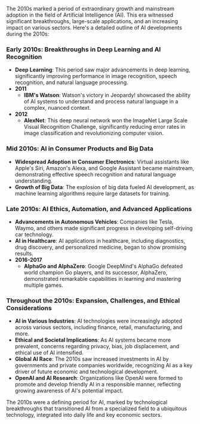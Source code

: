 The 2010s marked a period of extraordinary growth and mainstream adoption in the field of Artificial Intelligence (AI). This era witnessed significant breakthroughs, large-scale applications, and an increasing impact on various sectors. Here's a detailed outline of AI developments during the 2010s:

### Early 2010s: Breakthroughs in Deep Learning and AI Recognition
- **Deep Learning**: This period saw major advancements in deep learning, significantly improving performance in image recognition, speech recognition, and natural language processing.
- **2011**
  - **IBM's Watson**: Watson's victory in Jeopardy! showcased the ability of AI systems to understand and process natural language in a complex, nuanced context.
- **2012**
  - **AlexNet**: This deep neural network won the ImageNet Large Scale Visual Recognition Challenge, significantly reducing error rates in image classification and revolutionizing computer vision.

### Mid 2010s: AI in Consumer Products and Big Data
- **Widespread Adoption in Consumer Electronics**: Virtual assistants like Apple's Siri, Amazon's Alexa, and Google Assistant became mainstream, demonstrating effective speech recognition and natural language understanding.
- **Growth of Big Data**: The explosion of big data fueled AI development, as machine learning algorithms require large datasets for training.

### Late 2010s: AI Ethics, Automation, and Advanced Applications
- **Advancements in Autonomous Vehicles**: Companies like Tesla, Waymo, and others made significant progress in developing self-driving car technology.
- **AI in Healthcare**: AI applications in healthcare, including diagnostics, drug discovery, and personalized medicine, began to show promising results.
- **2016-2017**
  - **AlphaGo and AlphaZero**: Google DeepMind's AlphaGo defeated world champion Go players, and its successor, AlphaZero, demonstrated remarkable capabilities in learning and mastering multiple games.

### Throughout the 2010s: Expansion, Challenges, and Ethical Considerations
- **AI in Various Industries**: AI technologies were increasingly adopted across various sectors, including finance, retail, manufacturing, and more.
- **Ethical and Societal Implications**: As AI systems became more prevalent, concerns regarding privacy, bias, job displacement, and ethical use of AI intensified.
- **Global AI Race**: The 2010s saw increased investments in AI by governments and private companies worldwide, recognizing AI as a key driver of future economic and technological development.
- **OpenAI and AI Research**: Organizations like OpenAI were formed to promote and develop friendly AI in a responsible manner, reflecting growing awareness of AI's potential impact.

The 2010s were a defining period for AI, marked by technological breakthroughs that transitioned AI from a specialized field to a ubiquitous technology, integrated into daily life and key economic sectors.